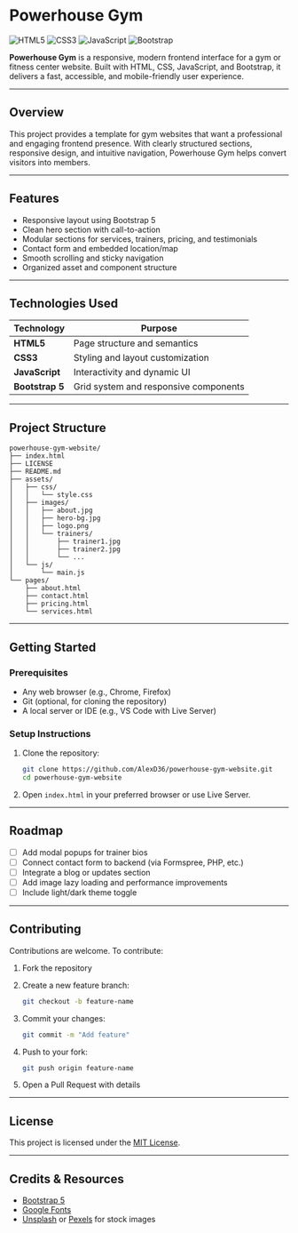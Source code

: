 
# Powerhouse Gym

![HTML5](https://img.shields.io/badge/HTML5-E34F26?style=flat-square\&logo=html5\&logoColor=white)
![CSS3](https://img.shields.io/badge/CSS3-1572B6?style=flat-square\&logo=css3\&logoColor=white)
![JavaScript](https://img.shields.io/badge/JavaScript-F7DF1E?style=flat-square\&logo=javascript\&logoColor=black)
![Bootstrap](https://img.shields.io/badge/Bootstrap-7952B3?style=flat-square\&logo=bootstrap\&logoColor=white)

**Powerhouse Gym** is a responsive, modern frontend interface for a gym or fitness center website. Built with HTML, CSS, JavaScript, and Bootstrap, it delivers a fast, accessible, and mobile-friendly user experience.

---

## Overview

This project provides a template for gym websites that want a professional and engaging frontend presence. With clearly structured sections, responsive design, and intuitive navigation, Powerhouse Gym helps convert visitors into members.

---

## Features

* Responsive layout using Bootstrap 5
* Clean hero section with call-to-action
* Modular sections for services, trainers, pricing, and testimonials
* Contact form and embedded location/map
* Smooth scrolling and sticky navigation
* Organized asset and component structure

---

## Technologies Used

| Technology      | Purpose                               |
| --------------- | ------------------------------------- |
| **HTML5**       | Page structure and semantics          |
| **CSS3**        | Styling and layout customization      |
| **JavaScript**  | Interactivity and dynamic UI          |
| **Bootstrap 5** | Grid system and responsive components |

---

## Project Structure

```
powerhouse-gym-website/
├── index.html
├── LICENSE
├── README.md
├── assets/
│   ├── css/
│   │   └── style.css
│   ├── images/
│   │   ├── about.jpg
│   │   ├── hero-bg.jpg
│   │   ├── logo.png
│   │   └── trainers/
│   │       ├── trainer1.jpg
│   │       ├── trainer2.jpg
│   │       └── ...
│   └── js/
│       └── main.js
└── pages/
    ├── about.html
    ├── contact.html
    ├── pricing.html
    └── services.html
```

---

## Getting Started

### Prerequisites

* Any web browser (e.g., Chrome, Firefox)
* Git (optional, for cloning the repository)
* A local server or IDE (e.g., VS Code with Live Server)

### Setup Instructions

1. Clone the repository:

   ```bash
   git clone https://github.com/AlexD36/powerhouse-gym-website.git
   cd powerhouse-gym-website
   ```

2. Open `index.html` in your preferred browser or use Live Server.

---

## Roadmap

* [ ] Add modal popups for trainer bios
* [ ] Connect contact form to backend (via Formspree, PHP, etc.)
* [ ] Integrate a blog or updates section
* [ ] Add image lazy loading and performance improvements
* [ ] Include light/dark theme toggle

---

## Contributing

Contributions are welcome. To contribute:

1. Fork the repository
2. Create a new feature branch:

   ```bash
   git checkout -b feature-name
   ```
3. Commit your changes:

   ```bash
   git commit -m "Add feature"
   ```
4. Push to your fork:

   ```bash
   git push origin feature-name
   ```
5. Open a Pull Request with details

---

## License

This project is licensed under the [MIT License](LICENSE).

---

## Credits & Resources

* [Bootstrap 5](https://getbootstrap.com/)
* [Google Fonts](https://fonts.google.com/)
* [Unsplash](https://unsplash.com/) or [Pexels](https://pexels.com/) for stock images

